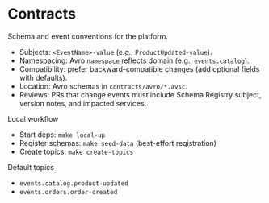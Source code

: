 # Contracts

Schema and event conventions for the platform.

- Subjects: `<EventName>-value` (e.g., `ProductUpdated-value`).
- Namespacing: Avro `namespace` reflects domain (e.g., `events.catalog`).
- Compatibility: prefer backward-compatible changes (add optional fields with defaults).
- Location: Avro schemas in `contracts/avro/*.avsc`.
- Reviews: PRs that change events must include Schema Registry subject, version notes, and impacted services.

Local workflow
- Start deps: `make local-up`
- Register schemas: `make seed-data` (best-effort registration)
- Create topics: `make create-topics`

Default topics
- `events.catalog.product-updated`
- `events.orders.order-created`

